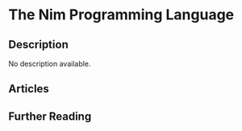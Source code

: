 # The Nim Programming Language

## Description

No description available.

## Articles

## Further Reading
